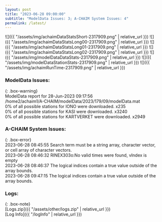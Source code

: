 ```yaml
---
layout: post
title: "2023-06-28 09:00:00"
subtitle: "ModelData Issues: 3; A-CHAIM System Issues: 4"
permalink: /latest/
---
```


![]({{ "/assets/img/achaimDataStatsShort-2317909.png" | relative_url }})
![]({{ "/assets/img/achaimDataStatsLong00-2317909.png" | relative_url }})
![]({{ "/assets/img/achaimDataStatsLong01-2317909.png" | relative_url }})
![]({{ "/assets/img/achaimDataStatsLong02-2317909.png" | relative_url }})
![]({{ "/assets/img/modelDataDataStats-2317909.png" | relative_url }})
![]({{ "/assets/img/modelDataStationStats-2317909.png" | relative_url }})
![]({{ "/assets/img/achaimRunTime-2317909.png" | relative_url }})


### ModelData Issues:  
  
{: .box-warning}  
 ModelData report for 28-Jun-2023 09:17:56   
 /home2/achaim1/A-CHAIM/modelData/2023/179/09/modelData.mat   
 0% of all possible stations for IONO were downloaded. x235   
 0% of all possible stations for KASI were downloaded. x3240   
 0% of all possible stations for KARTVERKET were downloaded. x2949   
  
### A-CHAIM System Issues:  
  
{: .box-error}  
2023-06-28 08:45:55 Search term must be a string array, character vector, or cell array of character vectors.  
2023-06-28 08:46:32 RINEX303o:No valid times were found, vIndex is empty  
2023-06-28 08:46:37 The logical indices contain a true value outside of the array bounds.  
2023-06-28 09:47:15 The logical indices contain a true value outside of the array bounds.  

### Logs:  
  
{: .box-note}  
[Logs.zip]({{ "/assets/other/logs.zip" | relative_url }})  
[Log Info]({{ "/logInfo" | relative_url }})  
